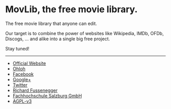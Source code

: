 # MovLib, the free movie library.

The free movie library that anyone can edit.

Our target is to combine the power of websites like Wikipedia, IMDb, OFDb, Discogs, … and alike into a single big free project.

Stay tuned!

- - -

* [Official Website](https://movlib.org/)
* [Ohloh](https://www.ohloh.net/p/movlib)
* [Facebook](https://www.facebook.com/MovLib.org)
* [Google+](https://google.com/+MovlibOrg)
* [Twitter](https://twitter.com/MovLib)
* [Richard Fussenegger](http://richard.fussenegger.info/)
* [Fachhochschule Salzburg GmbH](http://www.fh-salzburg.ac.at/)
* [AGPL-v3](http://www.gnu.org/licenses/agpl.html)

